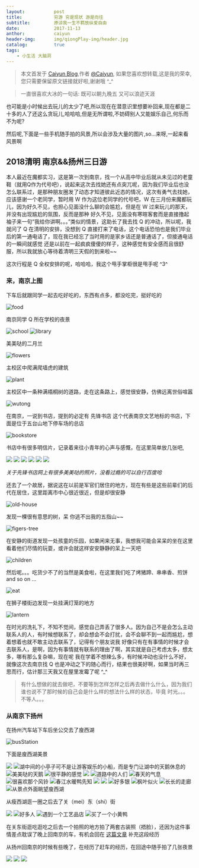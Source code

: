```yaml
---
layout:           post
title:            穷游 穷是现状 游是向往
subtitle:         原谅我一生不羁放纵爱自由
date:             2017-11-13
anthor:           caiyun
header-img:       img/qiongPlay-img/header.jpg
catalog:          true
tags:             
    - 小生活 大脑洞
---
```

> 本文首发于 [Caiyun Blog](http://agcaiyun.github.io/ ),作者 [@Caiyun](https://github.com/Agcaiyun),  如果您喜欢想转载,这是我的荣幸,您只需要保留原文链接就好啦,谢谢哦 ^_^

> 一直很喜欢大冰的一句话: 既可以朝九晚五 又可以浪迹天涯

也可能是小时候出去玩儿的太少了吧,所以现在在潜意识里想要补回来,现在都是二十多的人了还这么贪玩儿,哈哈哈,但是无所谓啦,不妨碍别人又能娱乐自己,何乐而不为呢?

然后呢,下面是一些手机随手拍的风景,所以会涉及大量的图片,so...来呀,一起来看风景啊

## 2018清明 南京&&扬州三日游
本人最近在魔都实习，这是第一次到南京，找一个从高中毕业后就从未见过的老童鞋（就用Q作为代号吧），说起来这次去找她还有点突兀呢，因为我们毕业后也没怎么联系过，是那种朋友圈发了动态才知道彼此近态的情况，这次有勇气去找她，应该感谢一个老同学，暂时用 W 作为这位老同学的代号吧，W 在三月份来魔都玩儿，因为好久不见，也担心见面没什么聊的会尴尬，但是在 W 过来玩儿的那天，并没有出现尴尬的氛围，反而是那种 好久不见，见面没有寒暄客套而是直接撸起袖子来一句“我给你讲啊。。。”类似的情景，这助长了我去找 Q 的冲动，所以呢，我就问了 Q 在清明的安排，没想到 Q 直接打来了电话，这个电话恐怕也是我们毕业后的第一通电话了，现在我已经忘了当时用的是家乡话还是普通话了，但接通电话的一瞬间就感觉 还是以前在一起疯疯傻傻的样子，这种感觉有安全感而且很舒服，所以我就放心等待着清明三天假的到来啦~~

这次行程是 Q 全权安排的呢，哈哈哈，我这个甩手掌柜很是甩手呢 ^3^

### 来，南京上图
下车后就跟同学一起去吃好吃的，东西有点多，都没吃完，挺好吃的

![food](http://agcaiyun.compelcode.com/food.jpg)

南京同学 Q 所在学校的夜景

![school](http://agcaiyun.compelcode.com/school.jpg)
![library](http://agcaiyun.compelcode.com/library.jpg)

美美哒的二月兰

![flowers](http://agcaiyun.compelcode.com/flowers.jpg)

主校区中爬满爬墙虎的建筑

![plant](http://agcaiyun.compelcode.com/plant.jpg)

主校区中一条种满梧桐树的道路，走在这条路上，感觉很安静，仿佛远离世俗喧嚣

![wutong](http://agcaiyun.compelcode.com/wutong.jpg)

在南京，一说到书店，提到的必定有 先锋书店 这个代表南京文艺地标的书店，下面是位于五台山地下停车场的总店

![bookstore](http://agcaiyun.compelcode.com/bookstore.jpg)

书店中有很多明信片，记录着来往小青年的心声与感慨，在这里简单放几张吧,

![](http://agcaiyun.compelcode.com/00.jpg)
![](http://agcaiyun.compelcode.com/01.jpg)
![](http://agcaiyun.compelcode.com/02.jpg)
![](http://agcaiyun.compelcode.com/03.jpg)
![](http://agcaiyun.compelcode.com/04.jpg)
![](http://agcaiyun.compelcode.com/05.jpg)

*关于先锋书店网上有很多美美哒的照片，没看过瘾的可以自行百度哈*

还去了一个故居，据说这在以前是军官们居住的地方，现在有些是这些前辈们的后代在居住，这里距离市中心很近很近，但是却很安静

![old-house](http://agcaiyun.compelcode.com/old-house.jpg)

发现一棵很有意思的树，呆  你逃不出我的五指山~~

![figers-tree](http://agcaiyun.compelcode.com/figers-tree.jpg)

在安静的街道发现一处孩童的乐园，如果闲来无事，我想我可能会呆呆的坐在这里看着他们尽情的玩耍，或许会就这样安安静静的呆上一天吧

![children](http://agcaiyun.compelcode.com/children.jpg)

然后呢。。。吃货少不了的当然是美食啦，在这里我们吃了烤猪蹄、串串香、煎饼 and so on  ...

![eat](http://agcaiyun.compelcode.com/eat.jpg)

在狮子楼街边发现一处挂满灯笼的地方

![lantern](http://agcaiyun.compelcode.com/lantern.jpg)

在时光的洗礼下，不知不觉间，感觉自己弄丢了很多人。因为自己不是会怎么主动联系人的人，有时候想联系了，却会想会不会打扰，会不会聊不到一起而尴尬，想着想着也就不敢主动去联系了，记得有个朋友说我 好像只有在有事情的时候才会去联系人，是啊，因为有事情就有联系的理由了啊，其实就是自己考虑太多，想太多，哪有那么复杂嘛，现在呢 我在学着不想辣么多，有时候冲动也没什么不好，就像这次去南京找 Q 也是冲动之下的随心而行，结果也很美好啊，如果当时再三思而行，估计那三天我又在屋里发霉了呢 ^_^

> 有什么想做的就去做吧，不要等到怎样怎样之后再去做什么什么，因为我们谁也说不了那时候的自己会是什么样的想法什么样的状态，毕竟 时光。。。不等人。。。

### 从南京下扬州
在扬州汽车站下车后坐公交去了廋西湖

![busStation](http://agcaiyun.compelcode.com/busStation.jpeg)

下面是廋西湖美景

![](http://agcaiyun.compelcode.com/n.jpg)
![湖中间的小亭子可不是让游客娱乐的小船，而是专门让湖中的天鹅休息的](http://agcaiyun.compelcode.com/boat.jpg)
![美美哒的天鹅](http://agcaiyun.compelcode.com/swan.jpg)
![很平静的感觉](http://agcaiyun.compelcode.com/a.jpg)
![](http://agcaiyun.compelcode.com/b.jpg)
![道路中的人们](http://agcaiyun.compelcode.com/c.jpg)
![春天的气息](http://agcaiyun.compelcode.com/d.jpg)
![很喜欢那个风铃](http://agcaiyun.compelcode.com/e.jpg)
![春江水暖鸭先知](http://agcaiyun.compelcode.com/g.jpg)
![](http://agcaiyun.compelcode.com/h.jpg)
![](http://agcaiyun.compelcode.com/i.jpg)
![好多银](http://agcaiyun.compelcode.com/j.jpg)
![枫叶似火](http://agcaiyun.compelcode.com/k.jpg)
![长长的走廊](http://agcaiyun.compelcode.com/l.jpg)
![从景点外面眺望廋西湖](http://agcaiyun.compelcode.com/o.jpg)

从瘦西湖逛一圈之后去了关（mei）东（shi）街

![](http://agcaiyun.compelcode.com/aa.jpg)
![好多人](http://agcaiyun.compelcode.com/dd.jpg)
![遇到一个工艺品店](http://agcaiyun.compelcode.com/bb.jpg)
![买了一个小黄鸭](http://agcaiyun.compelcode.com/cc.jpg)

在关东街逛吃逛吃之后去一个拍照的地方拍了两套古装照（捂脸），还因为这件事情差点耽误了晚上回南京的车，有机会回在 [这篇文章](https://www.jianshu.com/p/9a47a8030908) 补充这段经历

从扬州回南京的时候有些晚了，在经历了赶车的经历，在回途中随手拍了几张夜景

![](http://agcaiyun.compelcode.com/ee.jpg)
![](http://agcaiyun.compelcode.com/ff.jpg)
![](http://agcaiyun.compelcode.com/gg.jpg)








